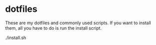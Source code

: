# dotfiles
These are my dotfiles and commonly used scripts. If you want to install them, all you have to do is run the install script.

./install.sh
